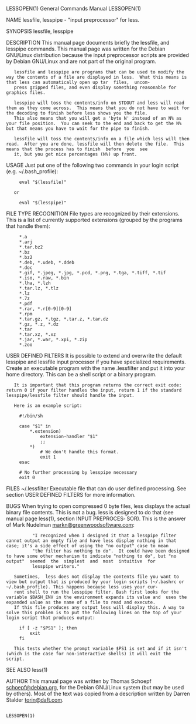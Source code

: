 LESSOPEN(1)                                                                             General Commands Manual                                                                            LESSOPEN(1)

NAME
       lessfile, lesspipe - "input preprocessor" for  less.

SYNOPSIS
       lessfile, lesspipe

DESCRIPTION
       This manual page documents briefly the lessfile, and lesspipe commands.  This manual page was written for the Debian GNU/Linux distribution because the input preprocessor scripts are provided
       by Debian GNU/Linux and are not part of the original program.

       lessfile and lesspipe are programs that can be used to modify the way the contents of a file are displayed in less.  What this means is that less can automatically open up tar  files,  uncom‐
       press gzipped files, and even display something reasonable for graphics files.

       lesspipe will toss the contents/info on STDOUT and less will read them as they come across.  This means that you do not have to wait for the decoding to finish before less shows you the file.
       This also means that you will get a 'byte N' instead of an N% as your file position.  You can seek to the end and back to get the N% but that means you have to wait for the pipe to finish.

       lessfile will toss the contents/info on a file which less will then read.  After you are done, lessfile will then delete the file.  This means that the process has to finish  before  you  see
       it, but you get nice percentages (N%) up front.

USAGE
       Just put one of the following two commands in your login script (e.g.  ~/.bash_profile):

         eval "$(lessfile)"

       or

         eval "$(lesspipe)"

FILE TYPE RECOGNITION
       File types are recognized by their extensions.  This is a list of currently supported extensions (grouped by the programs that handle them):

         *.a
         *.arj
         *.tar.bz2
         *.bz
         *.bz2
         *.deb, *.udeb, *.ddeb
         *.doc
         *.gif, *.jpeg, *.jpg, *.pcd, *.png, *.tga, *.tiff, *.tif
         *.iso, *.raw, *.bin
         *.lha, *.lzh
         *.tar.lz, *.tlz
         *.lz
         *.7z
         *.pdf
         *.rar, *.r[0-9][0-9]
         *.rpm
         *.tar.gz, *.tgz, *.tar.z, *.tar.dz
         *.gz, *.z, *.dz
         *.tar
         *.tar.xz, *.xz
         *.jar, *.war, *.xpi, *.zip
         *.zoo

USER DEFINED FILTERS
       It  is  possible to extend and overwrite the default lesspipe and lessfile input processor if you have specialized requirements. Create an executable program with the name .lessfilter and put
       it into your home directory. This can be a shell script or a binary program.

       It is important that this program returns the correct exit code: return 0 if your filter handles the input, return 1 if the standard lesspipe/lessfile filter should handle the input.

       Here is an example script:

         #!/bin/sh

         case "$1" in
             *.extension)
                 extension-handler "$1"
                 ;;
             *)
                 # We don't handle this format.
                 exit 1
         esac

         # No further processing by lesspipe necessary
         exit 0

FILES
       ~/.lessfilter
              Executable file that can do user defined processing. See section USER DEFINED FILTERS for more information.

BUGS
       When trying to open compressed 0 byte files, less displays the actual binary file contents. This is not a bug.  less is designed to do that (see manual page less(1), section INPUT  PREPROCES‐
       SOR).  This is the answer of Mark Nudelman <markn@greenwoodsoftware.com>:

              "I recognized when I designed it that a lesspipe filter cannot output an empty file and have less display nothing in that case; it's a side effect of using the "no output" case to mean
              "the filter has nothing to do".  It could have been designed to have some other mechanism to indicate "nothing to do", but "no output"  seemed  the  simplest  and  most  intuitive  for
              lesspipe writers."

       Sometimes,  less does not display the contents file you want to view but output that is produced by your login scripts (~/.bashrc or ~/.bash_profile). This happens because less uses your cur‐
       rent shell to run the lesspipe filter. Bash first looks for the variable $BASH_ENV in the environment expands its value and  uses the expanded value as the name of a file to read and execute.
       If this file produces any output less will display this. A way to solve this problem is to put the following lines on the top of your login script that produces output:

         if [ -z "$PS1" ]; then
             exit
         fi

       This tests whether the prompt variable $PS1 is set and if it isn't (which is the case for non-interactive shells) it will exit the script.

SEE ALSO
       less(1)

AUTHOR
       This  manual  page  was  written by Thomas Schoepf <schoepf@debian.org>, for the Debian GNU/Linux system (but may be used by others). Most of the text was copied from a description written by
       Darren Stalder <torin@daft.com>.

                                                                                                                                                                                           LESSOPEN(1)
